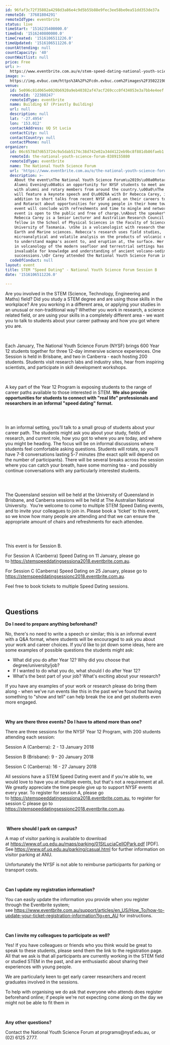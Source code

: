 ```yaml
---
id: 96faf3c72f35802a4298d3a86e4c9d5b55b88e9fec3ee58be0ea51dd353de37a
remoteId: '37681804291'
remoteIdType: eventbrite
status: live
timeStart: '1516235400000.0'
timeEnd: '1516240800000.0'
timeCreated: '1516106511226.0'
timeUpdated: '1516106511226.0'
countAttending: null
countCapacity: '40'
countWaitlist: null
price: Free
url: >-
  https://www.eventbrite.com.au/e/stem-speed-dating-national-youth-science-forum-session-b-registration-37681804291?aff=ebapi
image: >-
  https://img.evbuc.com/https%3A%2F%2Fcdn.evbuc.com%2Fimages%2F35022198%2F129918502765%2F1%2Foriginal.jpg?s=4f46fa8d57e93131769201ccf8da0280
venue:
  id: 5e096c81d065e0020b6920a9eb40382af47acf269ccc0f434053e3a7bb4e4eef
  remoteId: '22380247'
  remoteIdType: eventbrite
  name: Building 67 (Priestly Building)
  url: null
  description: null
  lat: '-27.4954'
  lon: '153.012'
  contactAddress: UQ St Lucia
  contactCity: null
  contactCountry: null
  contactPhone: null
organizer:
  id: 06c6578d7d653724c9a5dab5174c38d742e02a34d4122eb9bc8f881db86faeb1
  remoteId: the-national-youth-science-forum-8389155880
  remoteIdType: eventbrite
  name: The National Youth Science Forum
  url: 'https://www.eventbrite.com.au/o/the-national-youth-science-forum-8389155880'
  description: >-
    About the event\nThe National Youth Science Forum\u2019s\u00a0Rotary \u0026
    Alumni Evening\u00a0is an opportunity for NYSF students to meet and network
    with alumni and rotary members from around the country.\u00a0\nThe evening
    will feature a keynote speech and Q\u0026A with Dr Rebecca Carey, in
    addition to short talks from recent NYSF alumni on their careers to date,
    and Rotaract about opportunities for young people in their home towns.\nThe
    event will conclude with refreshments and time to mingle and network.\nThis
    event is open to the public and free of charge.\nAbout the speaker\nDr
    Rebecca Carey is a Senior Lecturer and Australian Research Council DECRA
    fellow in the School of Physical Sciences in the Faculty of Science at the
    University of Tasmania. \nShe is a volcanologist with research themes in
    Earth and Marine sciences. Rebecca's research uses field studies,
    microanalytical and volatile analysis on the products of volcanic eruptions
    to understand magma's ascent to, and eruption at, the surface. Her expertise
    in volcanology of the modern seafloor and terrestrial settings has proven
    invaluable for knowledge and understanding of ancient volcano-sedimentary
    successions.\nDr Carey attended the National Youth Science Forum in 1997.
  codeOfConduct: null
layout: event
title: STEM "Speed Dating" - National Youth Science Forum Session B
date: '1516106511226.0'

---
```

<P>Are you involved in the STEM (Science, Technology, Engineering and Maths) field? Did you study a STEM degree and are using those skills in the workplace? Are you working in a different area, or applying your studies in an unusual or non-traditional way? Whether you work in research, a science related field, or are using your skills in a completely different area - we want you to talk to students about your career pathway and how you got where you are.</P>
<P><BR></P>
<P>Each January, The National Youth Science Forum (NYSF) brings 600 Year 12 students together for three 12-day immersive science experiences<SPAN>. One Session is held in Brisbane<SPAN>, and two in Canberra - each hosting 200 students</SPAN>. </SPAN>Students visit research labs and industry sites, hear from inspiring scientists, and participate in skill development workshops. </P>
<P><BR></P>
<P>A key part of the Year 12 Program is exposing students to the range of career paths available to those interested in STEM. <STRONG>We also provide opportunities for students to connect with "real life" professionals and researchers in an informal "speed dating" format.</STRONG></P>
<P><BR></P>
<DIV CLASS="page" TITLE="Page 1">
<DIV CLASS="section">
<DIV CLASS="layoutArea">
<DIV CLASS="column">
<P>In an informal setting, you’ll talk to a small group of students about your career path. The students might ask you about your study, fields of research, and current role, how you got to where you are today, and where you might be heading. The focus will be on informal discussions where students feel comfortable asking questions. Students will rotate, so you'll have 7-8 conversations lasting 5-7 minutes (the exact split will depend on the number of participants). There will be several breaks across the session where you can catch your breath, have some morning tea - and possibly continue conversations with any particularly interested students.</P>
<P><BR></P>
<DIV CLASS="page" TITLE="Page 1">
<DIV CLASS="section">
<DIV CLASS="layoutArea">
<DIV CLASS="column">
<P><SPAN>The Queensland session will be held at the University of Queensland in Brisbane, and</SPAN> Canberra sessions will be held at The Australian National University.  You’re welcome to come to multiple STEM Speed Dating events, and to invite your colleagues to join in. Please book a 'ticket' to this event, so we know how many people are attending and that we can ensure the appropriate amount of chairs and refreshments for each attendee.</P>
<P><BR></P>
<DIV CLASS="page" TITLE="Page 1">
<DIV CLASS="section">
<DIV CLASS="layoutArea">
<DIV CLASS="column">
<P><SPAN>This event is for Session B.</SPAN></P>
<P><SPAN><SPAN>For Session A (Canberra) Speed Dating on 11 January, please go to </SPAN><A HREF="https://stemspeeddatingsessiona2018.eventbrite.com.au" TARGET="_blank" REL="noopener noreferrer noopener noreferrer">https://stemspeeddatingsessiona2018.eventbrite.com.au</A><SPAN>.</SPAN> </SPAN></P>
<P>For Session C (Canberra) Speed Dating on 25 January, please go to <A HREF="https://stemspeeddatingsessionc2018.eventbrite.com.au" TARGET="_blank" REL="noopener noreferrer noopener noreferrer">https://stemspeeddatingsessionc2018.eventbrite.com.au</A>.</P>
<P>Feel free to book tickets to multiple Speed Dating sessions. </P>
<P><BR></P>
<H2><STRONG>Questions</STRONG></H2>
<P><STRONG>Do I need to prepare anything beforehand?</STRONG></P>
<P>No, there's no need to write a speech or similar; this is an informal event with a Q&A format, where students will be encouraged to ask you about your work and career choices. If you'd like to jot down some ideas, here are some examples of possible questions the students might ask:</P>
<UL>
<LI>What did you do after Year 12? Why did you choose that degree/university/job?</LI>
<LI>If I wanted to do what you do, what should I do after Year 12?</LI>
<LI>What's the best part of your job? What's exciting about your research?</LI>
</UL>
<P>If you have any examples of your work or research please do bring them along - when we've run events like this in the past we've found that having something to "show and tell" can help break the ice and get students even more engaged.</P>
<P><BR></P>
<P><STRONG>Why are there three events? Do I have to attend more than one?<BR></STRONG></P>
<P>There are three sessions for the NYSF Year 12 Program, <SPAN>with 200 students attending each session</SPAN>:</P>
<P>Session A (Canberra): 2 - 13 January 2018</P>
<P><SPAN>Session B (Brisbane): <SPAN>9 - 20 January 2018</SPAN></SPAN></P>
<P><SPAN><SPAN>Session C (Canberra): <SPAN>16 - 27 January 2018</SPAN></SPAN></SPAN></P>
<P>All sessions have a STEM Speed Dating event and if you're able to, we would love to have you at multiple events, but that's not a requirement at all. We greatly appreciate the time people give up to support NYSF events every year. To register for session A, please go to <A HREF="https://stemspeeddatingsessiona2018.eventbrite.com.au" TARGET="_blank" REL="noopener noreferrer noopener noreferrer">https://stemspeeddatingsessiona2018.eventbrite.com.au</A>, to register for session C please go to <A HREF="https://stemspeeddatingsessionc2018.eventbrite.com.au" TARGET="_blank" REL="noopener noreferrer noopener noreferrer">https://stemspeeddatingsessionc2018.eventbrite.com.au</A>. </P>
<P><BR></P>
<P> <STRONG>Where should I park on campus?<BR></STRONG></P>
<P>A map of visitor parking is available to download at <A HREF="https://www.pf.uq.edu.au/maps/parking/01StLuciaCellOPark.pdf" TARGET="_blank" REL="noreferrer noopener nofollow noopener noreferrer nofollow">https://www.pf.uq.edu.au/maps/parking/01StLuciaCellOPark.pdf</A> [PDF]. See <A HREF="https://www.pf.uq.edu.au/parking/casual.html" TARGET="_blank" REL="noreferrer noopener nofollow noopener noreferrer nofollow">https://www.pf.uq.edu.au/parking/casual.html</A> for further information on visitor parking at ANU.</P>
<P>Unfortunately the NYSF is not able to reimburse participants for parking or transport costs.</P>
<P><BR></P>
<P><STRONG>Can I update my registration information?</STRONG></P>
<P>You can easily update the information you provide when you register through the Eventbrite system; see <A HREF="https://www.eventbrite.com.au/support/articles/en_US/How_To/how-to-update-your-ticket-registration-information?lg=en_AU" TARGET="_blank" REL="noopener noreferrer noopener noreferrer">https://www.eventbrite.com.au/support/articles/en_US/How_To/how-to-update-your-ticket-registration-information?lg=en_AU</A> for instructions.</P>
<P><BR></P>
<P><STRONG>Can I invite my colleagues to participate as well?</STRONG></P>
<P>Yes! If you have colleagues or friends who you think would be great to speak to these students, please send them the link to the registration page. All that we ask is that all participants are currently working in the STEM field or studied STEM in the past, and are enthusiastic about sharing their experiences with young people.</P>
<P>We are particularly keen to get early career researchers and recent graduates involved in the sessions.</P>
<P>To help with organising we do ask that everyone who attends does register beforehand online; if people we're not expecting come along on the day we might not be able to fit them in</P>
<P><BR></P>
<P><STRONG>Any other questions?<BR></STRONG></P>
<P>Contact the National Youth Science Forum at programs@nysf.edu.au, or (02) 6125 2777.</P>
</DIV>
</DIV>
</DIV>
</DIV>
</DIV>
</DIV>
</DIV>
</DIV>
</DIV>
</DIV>
</DIV>
</DIV>

